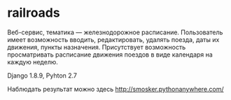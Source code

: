 # railroads
Веб-сервис, тематика — железнодорожное расписание. 
Пользователь имеет возможность вводить, редактировать, удалять поезда, даты их движения, пункты назначения.
Присутствует возможность просматривать расписание движения поездов в виде календаря на каждую неделю.

Django 1.8.9, Pyhton 2.7

Наблюдать результат можно здесь http://smosker.pythonanywhere.com/

